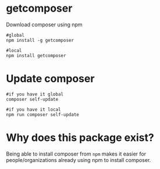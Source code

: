 # getcomposer
Download composer using npm

````shell
#global
npm install -g getcomposer

#local
npm install getcomposer
````

# Update composer
````shell
#if you have it global
composer self-update

#if you have it local
npm run composer self-update

````

# Why does this package exist?
Being able to install composer from `npm` makes it easier for people/organizations already using npm to install composer.